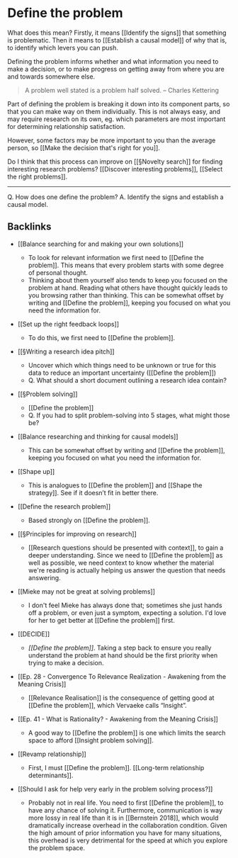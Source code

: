 # Define the problem
What does this mean? Firstly, it means [[Identify the signs]] that something is problematic. Then it means to [[Establish a causal model]] of why that is, to identify which levers you can push.

Defining the problem informs whether and what information you need to make a decision, or to make progress on getting away from where you are and towards somewhere else.

> A problem well stated is a problem half solved.
> – Charles Kettering

Part of defining the problem is breaking it down into its component parts, so that you can make way on them individually. This is not always easy, and may require research on its own, eg. which parameters are most important for determining relationship satisfaction.

However, some factors may be more important to you than the average person, so [[Make the decision that's right for you]].  

Do I think that this process can improve on [[§Novelty search]] for finding interesting research problems? [[Discover interesting problems]], [[Select the right problems]].

---
Q. How does one define the problem?
A. Identify the signs and establish a causal model.

## Backlinks
* [[Balance searching for and making your own solutions]]
	* To look for relevant information we first need to [[Define the problem]]. This means that every problem starts with some degree of personal thought. 
	* Thinking about them yourself also tends to keep you focused on the problem at hand. Reading what others have thought quickly leads to you browsing rather than thinking. This can be somewhat offset by writing and [[Define the problem]], keeping you focused on what you need the information for.
* [[Set up the right feedback loops]]
	* To do this, we first need to [[Define the problem]]. 
* [[§Writing a research idea pitch]]
	* Uncover which which things need to be unknown or true for this data to reduce an important uncertainty ([[Define the problem]])
	* Q. What should a short document outlining a research idea contain?
* [[§Problem solving]]
	* [[Define the problem]]
	* Q. If you had to split problem-solving into 5 stages, what might those be?
	
* [[Balance researching and thinking for causal models]]
	* This can be somewhat offset by writing and [[Define the problem]], keeping you focused on what you need the information for.
* [[Shape up]]
	* This is analogues to [[Define the problem]] and [[Shape the strategy]]. See if it doesn’t fit in better there.
* [[Define the research problem]]
	* Based strongly on [[Define the problem]]. 
* [[§Principles for improving on research]]
	* [[Research questions should be presented with context]], to gain a deeper understanding. Since we need to [[Define the problem]] as well as possible, we need context to know whether the material we're reading is actually helping us answer the question that needs answering.
* [[Mieke may not be great at solving problems]]
	* I don't feel Mieke has always done that; sometimes she just hands off a problem, or even just a symptom, expecting a solution. I'd love for her to get better at [[Define the problem]] first.
* [[DECIDE]]
	* *[[Define the problem]]*. Taking a step back to ensure you really understand the problem at hand should be the first priority when trying to make a decision.
* [[Ep. 28 - Convergence To Relevance Realization - Awakening from the Meaning Crisis]]
	* [[Relevance Realisation]] is the consequence of getting good at [[Define the problem]], which Vervaeke calls “Insight”.
* [[Ep. 41 - What is Rationality? - Awakening from the Meaning Crisis]]
	* A good way to [[Define the problem]] is one which limits the search space to afford [[Insight problem solving]].
* [[Revamp relationship]]
	* First, I must [[Define the problem]]. [[Long-term relationship determinants]].
* [[Should I ask for help very early in the problem solving process?]]
	* Probably not in real life. You need to first [[Define the problem]], to have any chance of solving it. Furthermore, communication is way more lossy in real life than it is in [[Bernstein 2018]], which would dramatically increase overhead in the collaboration condition. Given the high amount of prior information you have for many situations, this overhead is very detrimental for the speed at which you explore the problem space.

<!-- #life -->

<!-- {BearID:BCCDFE15-8ECB-4DA1-AA18-1CE598731E72-15756-000013034F3B319D} -->
